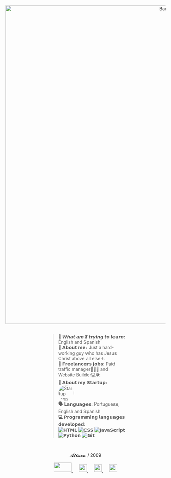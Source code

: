 <div align="center">
  <img src="https://github.com/user-attachments/assets/45e000cf-9c31-4368-9eaa-a01dde44e249" alt="Banner" width="1000">
</div>
<br>
<div style="width: 50%; margin: 0 auto; text-align: left;">
  
  <blockquote>
   <strong> 📖 𝙒𝙝𝙖𝙩 𝙖𝙢 𝙄 𝙩𝙧𝙮𝙞𝙣𝙜 𝙩𝙤 𝙡𝙚𝙖𝙧𝙣:</strong> English and Spanish  <br>
   <strong> 💬 𝗔𝗯𝗼𝘂𝘁 𝗺𝗲:</strong> Just a hard-working guy who has Jesus Christ above all else✝️.  <br>
   <strong> 💼 𝗙𝗿𝗲𝗲𝗹𝗮𝗻𝗰𝗲𝗿𝘀 𝗝𝗼𝗯𝘀:</strong> Paid traffic manager🧠🧑‍💼 and Website Builder💻🛠️  <br>
   <strong>🚀 𝗔𝗯𝗼𝘂𝘁 𝗺𝘆 𝗦𝘁𝗮𝗿𝘁𝘂𝗽:</strong> <img src="https://github.com/user-attachments/assets/2052f008-0c1e-4e57-a29c-d9883130d9fc" alt="Startup Icon" width="50" style="border-radius: 100%; vertical-align: middle; margin-right: 5px;"> <br>
   <strong> 🗣️ 𝗟𝗮𝗻𝗴𝘂𝗮𝗴𝗲𝘀:</strong> Portuguese, English and Spanish  <br>
   <strong> 💻 𝗣𝗿𝗼𝗴𝗿𝗮𝗺𝗺𝗶𝗻𝗴 𝗹𝗮𝗻𝗴𝘂𝗮𝗴𝗲𝘀 𝗱𝗲𝘃𝗲𝗹𝗼𝗽𝗲𝗱:</strong>
    <br>
    <div> 
      <img src="https://img.shields.io/badge/𝗛𝗧𝗠𝗟-E34F26?style=flat-square&logo=html5&logoColor=white" alt="𝗛𝗧𝗠𝗟"> 
      <img src="https://img.shields.io/badge/𝗖𝗦𝗦-1572B6?style=flat-square&logo=css3&logoColor=white" alt="𝗖𝗦𝗦"> 
      <img src="https://img.shields.io/badge/𝗝𝗮𝘃𝗮𝗦𝗰𝗿𝗶𝗽𝘁-F7DF1E?style=flat-square&logo=javascript&logoColor=black" alt="𝗝𝗮𝘃𝗮𝗦𝗰𝗿𝗶𝗽𝘁"> 
      <img src="https://img.shields.io/badge/𝗣𝘆𝘁𝗵𝗼𝗻-3776AB?style=flat-square&logo=python&logoColor=white" alt="𝗣𝘆𝘁𝗵𝗼𝗻"> 
      <img src="https://img.shields.io/badge/𝗚𝗶𝘁-F05032?style=flat-square&logo=git&logoColor=white" alt="𝗚𝗶𝘁"> 
    </div>
</div>

<br>
<div align="center">

  𝓐𝓵𝓲𝓼𝓼𝓸𝓷 / 2009</strong> <br>
  
<div align="center">
  <a href="https://linktr.ee/kiarofv" alt="Linktree">
    <img src="https://th.bing.com/th/id/R.4399f915a33c18a0504c617c7ef8764d?rik=jsJEjGogIugEFA&pid=ImgRaw&r=0" width="55" height="30" />
  </a> &nbsp;&nbsp;&nbsp;&nbsp;

  <a href="https://www.instagram.com/kiiaaroo" alt="Instagram">
    <img src="https://logoyab.com/wp-content/uploads/2023/12/%D9%84%D9%88%DA%AF%D9%88-%D8%A7%DB%8C%D9%86%D8%B3%D8%AA%D8%A7%DA%AF%D8%B1%D8%A7%D9%85-1030x1030.png" width="24" height="24" />
  </a> &nbsp;&nbsp;&nbsp;&nbsp;

  <a href="https://www.youtube.com/@kiarofv" alt="Youtube">
    <img src="https://static.vecteezy.com/system/resources/previews/024/983/592/original/youtube-logo-transparent-free-png.png" width="24" height="24" />
  </a> &nbsp;&nbsp;&nbsp;&nbsp;

  <a href="https://x.com/kiaro" alt="X">
    <img src="https://img.freepik.com/premium-vector/x-new-logo_628407-1898.jpg" width="24" height="24" />
  </a>
</div>

<br>

<div align="center">
  <img src="https://github.com/user-
